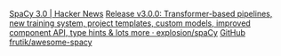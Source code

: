 
[SpaCy 3.0 | Hacker News](https://news.ycombinator.com/item?id=25988702)
[Release v3.0.0: Transformer-based pipelines, new training system, project templates, custom models, improved component API, type hints & lots more · explosion/spaCy](https://github.com/explosion/spaCy/releases/tag/v3.0.0)
[GitHub frutik/awesome-spacy](https://github.com/frutik/awesome-spacy)
